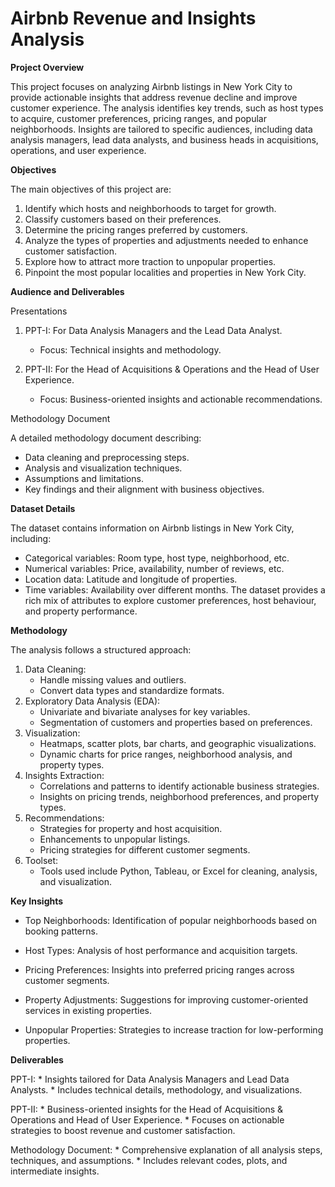 # Airbnb Revenue and Insights Analysis

**Project Overview**

This project focuses on analyzing Airbnb listings in New York City to provide actionable insights that address revenue decline and improve customer experience. The analysis identifies key trends, such as host types to acquire, customer preferences, pricing ranges, and popular neighborhoods. Insights are tailored to specific audiences, including data analysis managers, lead data analysts, and business heads in acquisitions, operations, and user experience.

**Objectives**

The main objectives of this project are:
1. Identify which hosts and neighborhoods to target for growth.
2. Classify customers based on their preferences.
3. Determine the pricing ranges preferred by customers.
4. Analyze the types of properties and adjustments needed to enhance customer satisfaction.
5. Explore how to attract more traction to unpopular properties.
6. Pinpoint the most popular localities and properties in New York City.

**Audience and Deliverables**

Presentations

1. PPT-I: For Data Analysis Managers and the Lead Data Analyst.
    * Focus: Technical insights and methodology.

1. PPT-II: For the Head of Acquisitions & Operations and the Head of User Experience.
    * Focus: Business-oriented insights and actionable recommendations.

Methodology Document

A detailed methodology document describing:
* Data cleaning and preprocessing steps.
* Analysis and visualization techniques.
* Assumptions and limitations.
* Key findings and their alignment with business objectives.

**Dataset Details**

The dataset contains information on Airbnb listings in New York City, including:
* Categorical variables: Room type, host type, neighborhood, etc.
* Numerical variables: Price, availability, number of reviews, etc.
* Location data: Latitude and longitude of properties.
* Time variables: Availability over different months.
The dataset provides a rich mix of attributes to explore customer preferences, host behaviour, and property performance.

**Methodology**

The analysis follows a structured approach:

1. Data Cleaning:
    * Handle missing values and outliers.
    * Convert data types and standardize formats.
2. Exploratory Data Analysis (EDA):
    * Univariate and bivariate analyses for key variables.
    * Segmentation of customers and properties based on preferences.
3. Visualization:
    * Heatmaps, scatter plots, bar charts, and geographic visualizations.
    * Dynamic charts for price ranges, neighborhood analysis, and property types.
4. Insights Extraction:
    * Correlations and patterns to identify actionable business strategies.
    * Insights on pricing trends, neighborhood preferences, and property types.
5. Recommendations:
    * Strategies for property and host acquisition.
    * Enhancements to unpopular listings.
    * Pricing strategies for different customer segments.
6. Toolset:
    * Tools used include Python, Tableau, or Excel for cleaning, analysis, and visualization.

**Key Insights**

* Top Neighborhoods: Identification of popular neighborhoods based on booking patterns.

* Host Types: Analysis of host performance and acquisition targets.

* Pricing Preferences: Insights into preferred pricing ranges across customer segments.

* Property Adjustments: Suggestions for improving customer-oriented services in existing properties.

* Unpopular Properties: Strategies to increase traction for low-performing properties.

**Deliverables**

PPT-I:
    * Insights tailored for Data Analysis Managers and Lead Data Analysts.
    * Includes technical details, methodology, and visualizations.

PPT-II:
    * Business-oriented insights for the Head of Acquisitions & Operations and Head of User Experience.
    * Focuses on actionable strategies to boost revenue and customer satisfaction.

Methodology Document:
    * Comprehensive explanation of all analysis steps, techniques, and assumptions.
    * Includes relevant codes, plots, and intermediate insights.

